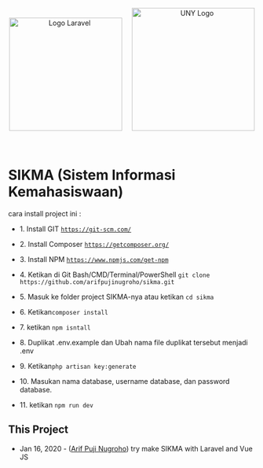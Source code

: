 <p align="center"><a href="https://laravel.com" target="_blank"><img width="230" src="https://laravel.com/assets/img/components/logo-laravel.svg" alt="Logo Laravel"></a>
  &nbsp
  &nbsp
 <a href="https://uny.ac.id/" target="_blank"><img width="250" src="https://www.uny.ac.id/sites/www.uny.ac.id/files/logo%20web%20indo.png" alt="UNY Logo"></a></p>
<br>

<h1>SIKMA (Sistem Informasi Kemahasiswaan)</h1>
cara install project ini :
<br>
<ul>
  <li><p>1. Install GIT <code><a href="https://git-scm.com/" target="_blank">https://git-scm.com/</a></code></p></li>
  <li><p>2. Install Composer <code><a href="https://getcomposer.org/" target="_blank">https://getcomposer.org/</a></code></p></li>
  <li><p>3. Install NPM <code><a href="https://www.npmjs.com/get-npm" target="_blank">https://www.npmjs.com/get-npm</a></code></p></li>
  <li><p>4. Ketikan di Git Bash/CMD/Terminal/PowerShell <code>git clone https://github.com/arifpujinugroho/sikma.git</code></p></li>
  <li><p>5. Masuk ke folder project SIKMA-nya atau ketikan <code>cd sikma</code></p></li>
  <li><p>6. Ketikan<code>composer install</code></p></li>
  <li><p>7. ketikan <code>npm isntall</code></p></li>
  <li><p>8. Duplikat .env.example dan Ubah nama file duplikat tersebut menjadi .env</p></li>
  <li><p>9. Ketikan<code>php artisan key:generate</code></p></li>
  <li><p>10. Masukan nama database, username database, dan password database.</p></li>
  <li><p>11. ketikan <code>npm run dev</code></p></li>
</ul>


<h2>This Project</h2>
<ul>
    <li>Jan 16, 2020 - (<a href="https://github.com/arifpujinugroho" target="_blank">Arif Puji Nugroho</a>) try make SIKMA with Laravel and Vue JS</li>
</ul>
